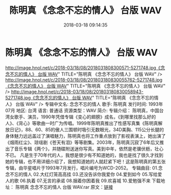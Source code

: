 ﻿---
title: 陈明真 《念念不忘的情人》 台版 WAV
date: 2018-03-18 09:14:35
categories: WAV车载音乐、镜像
tags: 华语中文
---
# 陈明真 《念念不忘的情人》 台版 WAV

http://image.hnol.net/c/2018-03/18/08/2018031808300571-5271748.jpg《念念不忘的情人》 台版 WAV"  TITLE="陈明真 《念念不忘的情人》 台版 WAV" />
http://image.hnol.net/c/2018-03/18/08/201803180830055762-5271748.jpg《念念不忘的情人》 台版 WAV"  TITLE="陈明真 《念念不忘的情人》 台版 WAV" />
http://image.hnol.net/c/2018-03/18/08/201803180830058943-5271748.jpg《念念不忘的情人》 台版 WAV"  TITLE="陈明真 《念念不忘的情人》 台版 WAV" />
专辑中文名: 念念不忘的情人
歌手: 陈明真
发行时间: 1993年07月
地区: 台湾
语言: 普通话
资源类型：WAV
简介:
专辑介绍：
陈明真，中国台湾女歌手、演员，1990年凭借专辑《变心的翅膀》成名，《到哪里找那么好的人》、《背心》等歌曲一时广为传唱。1999年陈明真推出了性感写真集《陈明真解放日记》，88、60、85的傲人三围顿时吸引无数眼光，34D美胸、115公分长腿的身体魅力远远盖过了演唱魅力，陈明真也将工作重点放到了影视表演上，她出演了《烟雨红尘》、琼瑶剧《苍天有泪》等等剧集。2003年，陈明真沉寂了6年后又推出了音乐专辑《两个》，并随碟附送迷你写真。美到中年，依然是老骥伏枥，壮心不已。
凡是生于70年代的人，我想是很少有不知道她的，我也是找了很久才找到她的专辑，也不用详细介绍了，我想知道她的人就赶紧下吧！这是陈明真的第五张专辑，由华星唱片于1993年7月发行，唱片编号为WCD-2052。
专辑曲目:
01.念念不忘的情人
02.大红灯笼高高挂
03.还没告诉你我爱你
04.爱到如今
05.写给爱人的歌
06.执着
07.无言的承诺
08.捆着你困着我
09.欢喜城
10.爱勉强不来
下载地址：
陈明真 念念不忘的情人 台版 WAV.rar
原文：[链接](https://blog.sina.com.cn/s/blog_1647c7e760102xyvu.html)